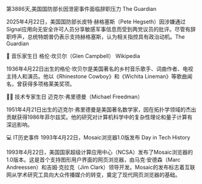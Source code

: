第3886天,美国国防部长因泄密事件面临辞职压力​
The Guardian

2025年4月22日，美国国防部长皮特·赫格塞斯（Pete Hegseth）因涉嫌通过Signal应用向无安全许可人员分享敏感军事信息而受到两党议员的批评。​尽管有辞职呼声，总统特朗普仍表示支持赫格塞斯，认为相关指控具有政治动机。 ​
The Guardian

🎵 音乐家生日
格伦·坎贝尔（Glen Campbell）​
Wikipedia

1936年4月22日出生的格伦·坎贝尔是美国著名的乡村音乐歌手、词曲作者、电视主持人和演员。​他以《Rhinestone Cowboy》和《Wichita Lineman》等歌曲闻名，曾获得多项格莱美奖项。​

👨‍💻 技术专家生日
迈克尔·弗里德曼（Michael Freedman）​

1951年4月21日出生的迈克尔·弗里德曼是美国著名数学家，因在拓扑学领域的杰出贡献获得1986年菲尔兹奖。他的研究对计算机科学中的复杂性理论和量子计算有深远影响。​

💻 IT历史事件
1993年4月22日，Mosaic浏览器1.0版发布​
Day in Tech History

1993年4月22日，美国国家超级计算应用中心（NCSA）发布了Mosaic浏览器的1.0版本。​这是首个支持图形用户界面的网页浏览器，由马克·安德森（Marc Andreessen）和吉姆·克拉克（Jim Clark）领导开发。​Mosaic的发布标志着互联网从学术研究工具向大众传播媒介的转变，奠定了现代网页浏览器的基础。
